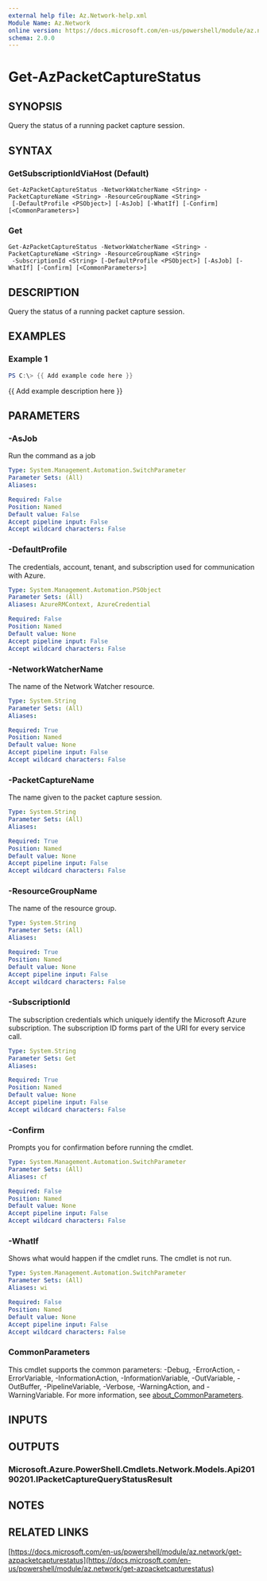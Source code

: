 ```yaml
---
external help file: Az.Network-help.xml
Module Name: Az.Network
online version: https://docs.microsoft.com/en-us/powershell/module/az.network/get-azpacketcapturestatus
schema: 2.0.0
---
```


# Get-AzPacketCaptureStatus

## SYNOPSIS
Query the status of a running packet capture session.

## SYNTAX

### GetSubscriptionIdViaHost (Default)
```
Get-AzPacketCaptureStatus -NetworkWatcherName <String> -PacketCaptureName <String> -ResourceGroupName <String>
 [-DefaultProfile <PSObject>] [-AsJob] [-WhatIf] [-Confirm] [<CommonParameters>]
```

### Get
```
Get-AzPacketCaptureStatus -NetworkWatcherName <String> -PacketCaptureName <String> -ResourceGroupName <String>
 -SubscriptionId <String> [-DefaultProfile <PSObject>] [-AsJob] [-WhatIf] [-Confirm] [<CommonParameters>]
```

## DESCRIPTION
Query the status of a running packet capture session.

## EXAMPLES

### Example 1
```powershell
PS C:\> {{ Add example code here }}
```

{{ Add example description here }}

## PARAMETERS

### -AsJob
Run the command as a job

```yaml
Type: System.Management.Automation.SwitchParameter
Parameter Sets: (All)
Aliases:

Required: False
Position: Named
Default value: False
Accept pipeline input: False
Accept wildcard characters: False
```

### -DefaultProfile
The credentials, account, tenant, and subscription used for communication with Azure.

```yaml
Type: System.Management.Automation.PSObject
Parameter Sets: (All)
Aliases: AzureRMContext, AzureCredential

Required: False
Position: Named
Default value: None
Accept pipeline input: False
Accept wildcard characters: False
```

### -NetworkWatcherName
The name of the Network Watcher resource.

```yaml
Type: System.String
Parameter Sets: (All)
Aliases:

Required: True
Position: Named
Default value: None
Accept pipeline input: False
Accept wildcard characters: False
```

### -PacketCaptureName
The name given to the packet capture session.

```yaml
Type: System.String
Parameter Sets: (All)
Aliases:

Required: True
Position: Named
Default value: None
Accept pipeline input: False
Accept wildcard characters: False
```

### -ResourceGroupName
The name of the resource group.

```yaml
Type: System.String
Parameter Sets: (All)
Aliases:

Required: True
Position: Named
Default value: None
Accept pipeline input: False
Accept wildcard characters: False
```

### -SubscriptionId
The subscription credentials which uniquely identify the Microsoft Azure subscription.
The subscription ID forms part of the URI for every service call.

```yaml
Type: System.String
Parameter Sets: Get
Aliases:

Required: True
Position: Named
Default value: None
Accept pipeline input: False
Accept wildcard characters: False
```

### -Confirm
Prompts you for confirmation before running the cmdlet.

```yaml
Type: System.Management.Automation.SwitchParameter
Parameter Sets: (All)
Aliases: cf

Required: False
Position: Named
Default value: None
Accept pipeline input: False
Accept wildcard characters: False
```

### -WhatIf
Shows what would happen if the cmdlet runs.
The cmdlet is not run.

```yaml
Type: System.Management.Automation.SwitchParameter
Parameter Sets: (All)
Aliases: wi

Required: False
Position: Named
Default value: None
Accept pipeline input: False
Accept wildcard characters: False
```

### CommonParameters
This cmdlet supports the common parameters: -Debug, -ErrorAction, -ErrorVariable, -InformationAction, -InformationVariable, -OutVariable, -OutBuffer, -PipelineVariable, -Verbose, -WarningAction, and -WarningVariable. For more information, see [about_CommonParameters](http://go.microsoft.com/fwlink/?LinkID=113216).

## INPUTS

## OUTPUTS

### Microsoft.Azure.PowerShell.Cmdlets.Network.Models.Api20190201.IPacketCaptureQueryStatusResult
## NOTES

## RELATED LINKS

[https://docs.microsoft.com/en-us/powershell/module/az.network/get-azpacketcapturestatus](https://docs.microsoft.com/en-us/powershell/module/az.network/get-azpacketcapturestatus)

